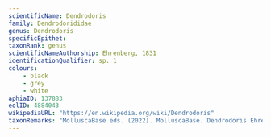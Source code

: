```yaml
---
scientificName: Dendrodoris
family: Dendrodorididae
genus: Dendrodoris
specificEpithet: 
taxonRank: genus
scientificNameAuthorship: Ehrenberg, 1831
identificationQualifier: sp. 1
colours:
    - black
    - grey
    - white
aphiaID: 137883
eolID: 4884043
wikipediaURL: "https://en.wikipedia.org/wiki/Dendrodoris"
taxonRemarks: "MolluscaBase eds. (2022). MolluscaBase. Dendrodoris Ehrenberg, 1831. Accessed through: World Register of Marine Species at: https://www.marinespecies.org/aphia.php?p=taxdetails&id=137883 on 2022-02-24"
---
```

